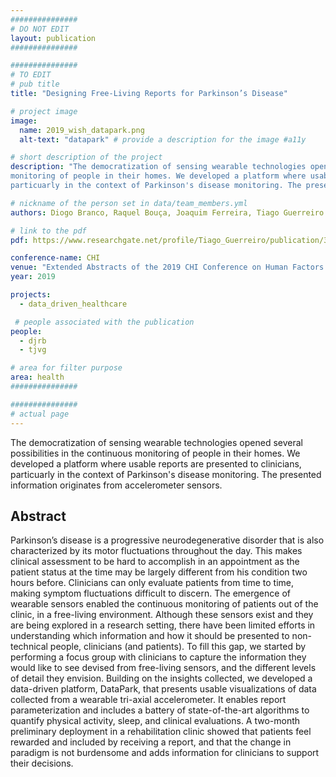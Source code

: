 ```yaml
---
###############
# DO NOT EDIT
layout: publication
###############

###############
# TO EDIT
# pub title
title: "Designing Free-Living Reports for Parkinson’s Disease"

# project image
image:
  name: 2019_wish_datapark.png
  alt-text: "datapark" # provide a description for the image #a11y

# short description of the project
description: "The democratization of sensing wearable technologies opened several possibilities in the continuous
monitoring of people in their homes. We developed a platform where usable reports are presented to clinicians,
particuarly in the context of Parkinson's disease monitoring. The presented information originates from accelerometer sensors."

# nickname of the person set in data/team_members.yml
authors: Diogo Branco, Raquel Bouça, Joaquim Ferreira, Tiago Guerreiro

# link to the pdf
pdf: https://www.researchgate.net/profile/Tiago_Guerreiro/publication/332773993_Designing_FreeLiving_Reports_for_Parkinson%27s_Disease/links/5ce1ba93299bf14d95a95e47/Designing-Free-Living-Reports-for-Parkinsons-Disease.pdf

conference-name: CHI
venue: "Extended Abstracts of the 2019 CHI Conference on Human Factors in Computing Systems, Glasgow, UK"
year: 2019

projects:
  - data_driven_healthcare

 # people associated with the publication
people:
  - djrb
  - tjvg

# area for filter purpose
area: health
###############

###############
# actual page
---
```

The democratization of sensing wearable technologies opened several possibilities in the continuous
monitoring of people in their homes. We developed a platform where usable reports are presented to clinicians, 
particuarly in the context of Parkinson's disease monitoring. The presented information originates from accelerometer sensors.

## Abstract
Parkinson’s disease is a progressive neurodegenerative disorder that is also characterized by its motor fluctuations throughout the day. This makes clinical assessment to be hard to accomplish in an appointment as the patient status at the time may be largely different from his condition two hours before. Clinicians can only evaluate patients from time to time, making symptom fluctuations difficult to discern. The emergence of wearable sensors enabled the continuous monitoring of patients out of the clinic, in a free-living environment. Although these sensors exist and they are being explored in a research setting, there have been limited efforts in understanding which information and how it should be presented to non-technical people, clinicians (and patients). To fill this gap, we started by performing a focus group with clinicians to capture the information they would like to see devised from free-living sensors, and the different levels of detail they envision. Building on the insights collected, we developed a data-driven platform, DataPark, that presents usable visualizations of data collected from a wearable tri-axial accelerometer. It enables report parameterization and includes a battery of state-of-the-art algorithms to quantify physical activity, sleep, and clinical evaluations. A two-month preliminary deployment in a rehabilitation clinic showed that patients feel rewarded and included by receiving a report, and that the change in paradigm is not burdensome and adds information for clinicians to support their decisions.
